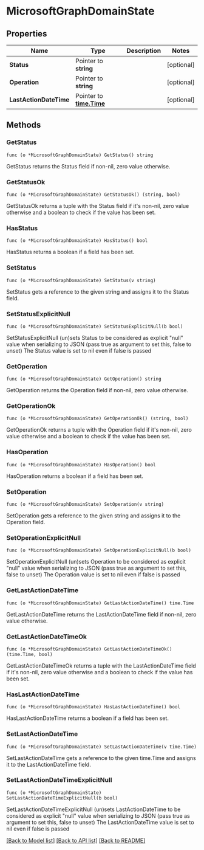 # MicrosoftGraphDomainState

## Properties

Name | Type | Description | Notes
------------ | ------------- | ------------- | -------------
**Status** | Pointer to **string** |  | [optional] 
**Operation** | Pointer to **string** |  | [optional] 
**LastActionDateTime** | Pointer to [**time.Time**](time.Time.md) |  | [optional] 

## Methods

### GetStatus

`func (o *MicrosoftGraphDomainState) GetStatus() string`

GetStatus returns the Status field if non-nil, zero value otherwise.

### GetStatusOk

`func (o *MicrosoftGraphDomainState) GetStatusOk() (string, bool)`

GetStatusOk returns a tuple with the Status field if it's non-nil, zero value otherwise
and a boolean to check if the value has been set.

### HasStatus

`func (o *MicrosoftGraphDomainState) HasStatus() bool`

HasStatus returns a boolean if a field has been set.

### SetStatus

`func (o *MicrosoftGraphDomainState) SetStatus(v string)`

SetStatus gets a reference to the given string and assigns it to the Status field.

### SetStatusExplicitNull

`func (o *MicrosoftGraphDomainState) SetStatusExplicitNull(b bool)`

SetStatusExplicitNull (un)sets Status to be considered as explicit "null" value
when serializing to JSON (pass true as argument to set this, false to unset)
The Status value is set to nil even if false is passed
### GetOperation

`func (o *MicrosoftGraphDomainState) GetOperation() string`

GetOperation returns the Operation field if non-nil, zero value otherwise.

### GetOperationOk

`func (o *MicrosoftGraphDomainState) GetOperationOk() (string, bool)`

GetOperationOk returns a tuple with the Operation field if it's non-nil, zero value otherwise
and a boolean to check if the value has been set.

### HasOperation

`func (o *MicrosoftGraphDomainState) HasOperation() bool`

HasOperation returns a boolean if a field has been set.

### SetOperation

`func (o *MicrosoftGraphDomainState) SetOperation(v string)`

SetOperation gets a reference to the given string and assigns it to the Operation field.

### SetOperationExplicitNull

`func (o *MicrosoftGraphDomainState) SetOperationExplicitNull(b bool)`

SetOperationExplicitNull (un)sets Operation to be considered as explicit "null" value
when serializing to JSON (pass true as argument to set this, false to unset)
The Operation value is set to nil even if false is passed
### GetLastActionDateTime

`func (o *MicrosoftGraphDomainState) GetLastActionDateTime() time.Time`

GetLastActionDateTime returns the LastActionDateTime field if non-nil, zero value otherwise.

### GetLastActionDateTimeOk

`func (o *MicrosoftGraphDomainState) GetLastActionDateTimeOk() (time.Time, bool)`

GetLastActionDateTimeOk returns a tuple with the LastActionDateTime field if it's non-nil, zero value otherwise
and a boolean to check if the value has been set.

### HasLastActionDateTime

`func (o *MicrosoftGraphDomainState) HasLastActionDateTime() bool`

HasLastActionDateTime returns a boolean if a field has been set.

### SetLastActionDateTime

`func (o *MicrosoftGraphDomainState) SetLastActionDateTime(v time.Time)`

SetLastActionDateTime gets a reference to the given time.Time and assigns it to the LastActionDateTime field.

### SetLastActionDateTimeExplicitNull

`func (o *MicrosoftGraphDomainState) SetLastActionDateTimeExplicitNull(b bool)`

SetLastActionDateTimeExplicitNull (un)sets LastActionDateTime to be considered as explicit "null" value
when serializing to JSON (pass true as argument to set this, false to unset)
The LastActionDateTime value is set to nil even if false is passed

[[Back to Model list]](../README.md#documentation-for-models) [[Back to API list]](../README.md#documentation-for-api-endpoints) [[Back to README]](../README.md)


